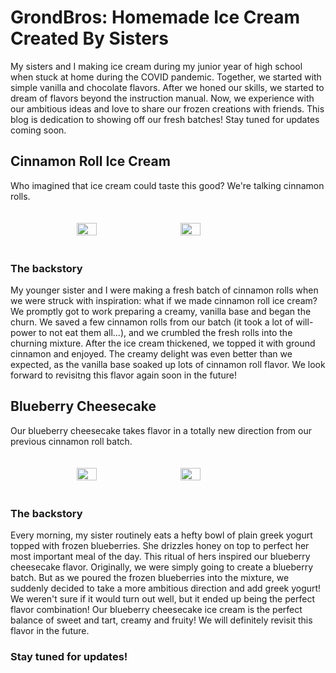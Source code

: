 # **GrondBros: Homemade Ice Cream Created By Sisters**

My sisters and I making ice cream during my junior year of high school when stuck at home during the COVID pandemic. Together, we started with simple vanilla and chocolate flavors. After we honed our skills, we started to dream of flavors beyond the instruction manual. Now, we experience with our ambitious ideas and love to share our frozen creations with friends. This blog is dedication to showing off our fresh batches! Stay tuned for updates coming soon.

## **Cinnamon Roll Ice Cream**

Who imagined that ice cream could taste this good? We're talking cinnamon rolls.

<div style="display: flex; justify-content: center;">
    <img src="https://branyang02.github.io/images/cinnamon.jpg" width="25%" height="auto" style="margin: 20px;">
    <img src="https://branyang02.github.io/images/cinnamon2.jpg" width="25%" height="auto" style="margin: 20px;">
</div>

### The backstory

My younger sister and I were making a fresh batch of cinnamon rolls when we were struck with inspiration: what if we made cinnamon roll ice cream? We promptly got to work preparing a creamy, vanilla base and began the churn. We saved a few cinnamon rolls from our batch (it took a lot of will-power to not eat them all...), and we crumbled the fresh rolls into the churning mixture. After the ice cream thickened, we topped it with ground cinnamon and enjoyed. The creamy delight was even better than we expected, as the vanilla base soaked up lots of cinnamon roll flavor. We look forward to revisitng this flavor again soon in the future!

## **Blueberry Cheesecake**

Our blueberry cheesecake takes flavor in a totally new direction from our previous cinnamon roll batch.

<div style="display: flex; justify-content: center;">
    <img src="https://branyang02.github.io/images/blueberry.jpg" width="25%" height="auto" style="margin: 20px;">
    <img src="https://branyang02.github.io/images/blueberry2.jpg" width="25%" height="auto" style="margin: 20px;">
</div>

### The backstory

Every morning, my sister routinely eats a hefty bowl of plain greek yogurt topped with frozen blueberries. She drizzles honey on top to perfect her most important meal of the day. This ritual of hers inspired our blueberry cheesecake flavor. Originally, we were simply going to create a blueberry batch. But as we poured the frozen blueberries into the mixture, we suddenly decided to take a more ambitious direction and add greek yogurt! We weren't sure if it would turn out well, but it ended up being the perfect flavor combination! Our blueberry cheesecake ice cream is the perfect balance of sweet and tart, creamy and fruity! We will definitely revisit this flavor in the future.

### Stay tuned for updates!
